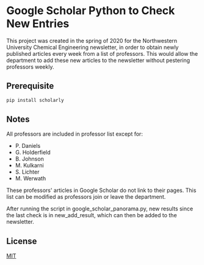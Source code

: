 # Google Scholar Python to Check New Entries

This project was created in the spring of 2020 for the Northwestern University Chemical Engineering newsletter, in order to obtain newly published articles every week from a list of professors. This would allow the department to add these new articles to the newsletter without pestering professors weekly.


## Prerequisite

```bash
pip install scholarly
```
## Notes

All professors are included in professor list except for:
- P. Daniels
- G. Holderfield
- B. Johnson
- M. Kulkarni
- S. Lichter
- M. Werwath

These professors' articles in Google Scholar do not link to their pages. This list can be modified as professors join or leave the department.

After running the script in google_scholar_panorama.py, new results since the last check is in new_add_result, which can then be added to the newsletter.

## License

[MIT](https://choosealicense.com/licenses/mit/)
